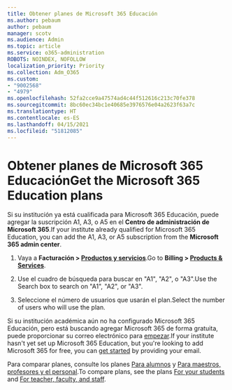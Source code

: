 ```yaml
---
title: Obtener planes de Microsoft 365 Educación
ms.author: pebaum
author: pebaum
manager: scotv
ms.audience: Admin
ms.topic: article
ms.service: o365-administration
ROBOTS: NOINDEX, NOFOLLOW
localization_priority: Priority
ms.collection: Adm_O365
ms.custom:
- "9002568"
- "4979"
ms.openlocfilehash: 52fa2cce9a47574ad4c44f512616c213c70fe378
ms.sourcegitcommit: 8bc60ec34bc1e40685e3976576e04a2623f63a7c
ms.translationtype: HT
ms.contentlocale: es-ES
ms.lasthandoff: 04/15/2021
ms.locfileid: "51812085"
---
```

# <a name="get-the-microsoft-365-education-plans"></a><span data-ttu-id="4b147-102">Obtener planes de Microsoft 365 Educación</span><span class="sxs-lookup"><span data-stu-id="4b147-102">Get the Microsoft 365 Education plans</span></span>

<span data-ttu-id="4b147-103">Si su institución ya está cualificada para Microsoft 365 Educación, puede agregar la suscripción A1, A3, o A5 en el **Centro de administración de Microsoft 365**.</span><span class="sxs-lookup"><span data-stu-id="4b147-103">If your institute already qualified for Microsoft 365 Education, you can add the A1, A3, or A5 subscription from the **Microsoft 365 admin center**.</span></span> 

1. <span data-ttu-id="4b147-104">Vaya a **Facturación > [Productos y servicios](https://go.microsoft.com/fwlink/p/?linkid=868433)**.</span><span class="sxs-lookup"><span data-stu-id="4b147-104">Go to **Billing > [Products & Services](https://go.microsoft.com/fwlink/p/?linkid=868433)**.</span></span>

2. <span data-ttu-id="4b147-105">Use el cuadro de búsqueda para buscar en "A1", "A2", o "A3".</span><span class="sxs-lookup"><span data-stu-id="4b147-105">Use the Search box to search on "A1", "A2", or "A3".</span></span>

3. <span data-ttu-id="4b147-106">Seleccione el número de usuarios que usarán el plan.</span><span class="sxs-lookup"><span data-stu-id="4b147-106">Select the number of users who will use the plan.</span></span>

<span data-ttu-id="4b147-107">Si su institución académica aún no ha configurado Microsoft 365 Educación, pero está buscando agregar Microsoft 365 de forma gratuita, puede proporcionar su correo electrónico para [empezar](https://www.microsoft.com/education/products/office).</span><span class="sxs-lookup"><span data-stu-id="4b147-107">If your institute hasn't yet set up Microsoft 365 Education, but you're looking to add Microsoft 365 for free, you can [get started](https://www.microsoft.com/education/products/office) by providing your email.</span></span>

 <span data-ttu-id="4b147-108">Para comparar planes, consulte los planes [Para alumnos](https://www.microsoft.com/microsoft-365/academic/compare-office-365-education-plans?activetab=tab:primaryr1) y [Para maestros, profesores y el personal](https://www.microsoft.com/microsoft-365/academic/compare-office-365-education-plans?activetab=tab:primaryr2).</span><span class="sxs-lookup"><span data-stu-id="4b147-108">To compare plans, see the plans [For your students](https://www.microsoft.com/microsoft-365/academic/compare-office-365-education-plans?activetab=tab:primaryr1) and [For teacher, faculty, and staff](https://www.microsoft.com/microsoft-365/academic/compare-office-365-education-plans?activetab=tab:primaryr2).</span></span>
